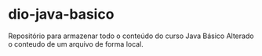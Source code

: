 # dio-java-basico
Repositório para armazenar todo o conteúdo do curso Java Básico
Alterado o conteudo de um arquivo de forma local.
